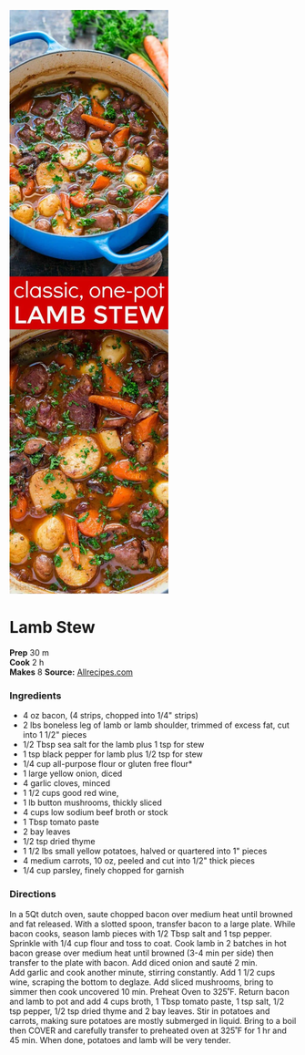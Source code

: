 [![](/images/lambstew.jpg)]()

#  Lamb Stew

**Prep** 30 m  
**Cook** 2 h  
**Makes** 8 
**Source:** [Allrecipes.com](http://allrecipes.com/recipe/70298/beef-and-irish-stout-stew/)

###  Ingredients

  *  4 oz bacon, (4 strips, chopped into 1/4" strips)
  *  2 lbs boneless leg of lamb or lamb shoulder, trimmed of excess fat, cut into 1 1/2" pieces
  *  1/2 Tbsp sea salt for the lamb plus 1 tsp for stew
  *  1 tsp black pepper for lamb plus 1/2 tsp for stew
  *  1/4 cup all-purpose flour or gluten free flour*
  *  1 large yellow onion, diced
  *  4 garlic cloves, minced
  *  1 1/2 cups good red wine, 
  *  1 lb button mushrooms, thickly sliced
  *  4 cups low sodium beef broth or stock
  *  1 Tbsp tomato paste
  *  2 bay leaves
  *  1/2 tsp dried thyme
  *  1 1/2 lbs small yellow potatoes, halved or quartered into 1" pieces
  *  4 medium carrots, 10 oz, peeled and cut into 1/2" thick pieces
  *  1/4 cup parsley, finely chopped for garnish

###  Directions

In a 5Qt dutch oven, saute chopped bacon over medium heat until browned and fat released. With a slotted spoon, transfer bacon to a large plate.
While bacon cooks, season lamb pieces with 1/2 Tbsp salt and 1 tsp pepper. Sprinkle with 1/4 cup flour and toss to coat. 
Cook lamb in 2 batches in hot bacon grease over medium heat until browned (3-4 min per side) then transfer to the plate with bacon.
Add diced onion and sauté 2 min.  
Add garlic and cook another minute, stirring constantly. 
Add 1 1/2 cups wine, scraping the bottom to deglaze. 
Add sliced mushrooms, bring to simmer then cook uncovered 10 min.
Preheat Oven to 325˚F.
Return bacon and lamb to pot and add 4 cups broth, 1 Tbsp tomato paste, 1 tsp salt, 1/2 tsp pepper, 1/2 tsp dried thyme and 2 bay leaves. 
Stir in potatoes and carrots, making sure potatoes are mostly submerged in liquid. 
Bring to a boil then COVER and carefully transfer to preheated oven at 325˚F for 1 hr and 45 min. When done, potatoes and lamb will be very tender.
